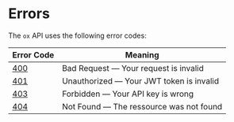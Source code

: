 # Errors

The `ox` API uses the following error codes:

Error Code | Meaning
---------- | -------
[400](https://tools.ietf.org/html/rfc7231#section-6.5.1) | Bad Request — Your request is invalid
[401](https://tools.ietf.org/html/rfc7235#section-3.1) | Unauthorized — Your JWT token is invalid
[403](https://tools.ietf.org/html/rfc7231#section-6.5.3) | Forbidden — Your API key is wrong
[404](https://tools.ietf.org/html/rfc7231#section-6.5.4) | Not Found — The ressource was not found 
